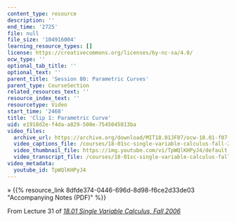 ```yaml
---
content_type: resource
description: ''
end_time: '2725'
file: null
file_size: '104916004'
learning_resource_types: []
license: https://creativecommons.org/licenses/by-nc-sa/4.0/
ocw_type: ''
optional_tab_title: ''
optional_text: ''
parent_title: 'Session 80: Parametric Curves'
parent_type: CourseSection
related_resources_text: ''
resource_index_text: ''
resourcetype: Video
start_time: '2468'
title: 'Clip 1: Parametric Curve'
uid: e1918d2e-f4da-a829-500e-7545045013ba
video_files:
  archive_url: https://archive.org/download/MIT18.01JF07/ocw-18.01-f07-lec31_300k.mp4
  video_captions_file: /courses/18-01sc-single-variable-calculus-fall-2010/f133606c33de5464aeb8c971a4562c54_TpWQlKHPyJ4.vtt
  video_thumbnail_file: https://img.youtube.com/vi/TpWQlKHPyJ4/default.jpg
  video_transcript_file: /courses/18-01sc-single-variable-calculus-fall-2010/8facd977ec8ae6879137ab59c83b9eaa_TpWQlKHPyJ4.pdf
video_metadata:
  youtube_id: TpWQlKHPyJ4
---
```


» {{% resource_link 8dfde374-0446-696d-8d98-f6ce2d33de03 "Accompanying Notes (PDF)" %}}

From Lecture 31 of [_18.01 Single Variable Calculus, Fall 2006_](/courses/18-01-single-variable-calculus-fall-2006/video_galleries/video-lectures)

